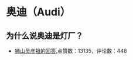 # 奥迪（Audi）
## 为什么说奥迪是灯厂？
- [狮山吴彦祖的回答](https://www.zhihu.com/question/23519984/answer/979356407),点赞数：13135，评论数：448
